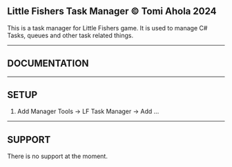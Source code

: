 Little Fishers Task Manager © Tomi Ahola 2024
---------------------------------
This is a task manager for Little Fishers game. It is used to manage C# Tasks, queues and other task related things.

---------------------------------
DOCUMENTATION
---------------------------------
---------------------------------
SETUP
---------------------------------
1. Add Manager
Tools -> LF Task Manager -> Add ...

---------------------------------
SUPPORT
---------------------------------
There is no support at the moment.